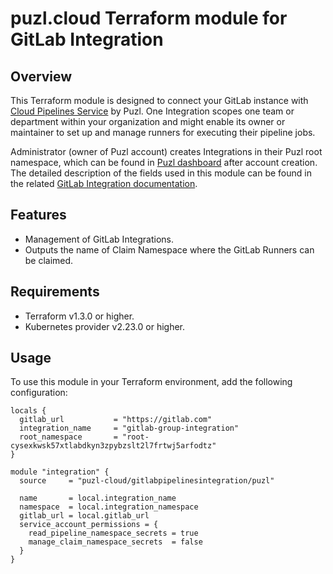 # puzl.cloud Terraform module for GitLab Integration

## Overview

This Terraform module is designed to connect your GitLab instance with [Cloud Pipelines Service](https://puzl.cloud/products/ci-runners-for-gitlab) by Puzl. One Integration scopes one team or department within your organization and might enable its owner or maintainer to set up and manage runners for executing their pipeline jobs.

Administrator (owner of Puzl account) creates Integrations in their Puzl root namespace, which can be found in [Puzl dashboard](https://console.puzl.cloud/integrations) after account creation. The detailed description of the fields used in this module can be found in the related [GitLab Integration documentation](https://docs.puzl.cloud/api/ci-runners-for-gitlab/custom-puzl-resources/gitlab-pipelines-integration).

## Features

- Management of GitLab Integrations.
- Outputs the name of Claim Namespace where the GitLab Runners can be claimed.

## Requirements

- Terraform v1.3.0 or higher.
- Kubernetes provider v2.23.0 or higher.

## Usage

To use this module in your Terraform environment, add the following configuration:

```hcl
locals {
  gitlab_url           = "https://gitlab.com"
  integration_name     = "gitlab-group-integration"
  root_namespace       = "root-cysexkwsk57xtlabdkyn3zpybzslt2l7frtwj5arfodtz"
}

module "integration" {
  source     = "puzl-cloud/gitlabpipelinesintegration/puzl"
  
  name       = local.integration_name
  namespace  = local.integration_namespace
  gitlab_url = local.gitlab_url
  service_account_permissions = {
    read_pipeline_namespace_secrets = true
    manage_claim_namespace_secrets  = false
  }
}
```
